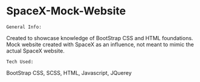 # SpaceX-Mock-Website

    General Info:

Created to showcase knowledge of BootStrap CSS and HTML foundations. Mock website created with SpaceX as an influence, not meant to mimic the actual SpaceX website.

    Tech Used:

BootStrap CSS, SCSS, HTML, Javascript, JQuerey
